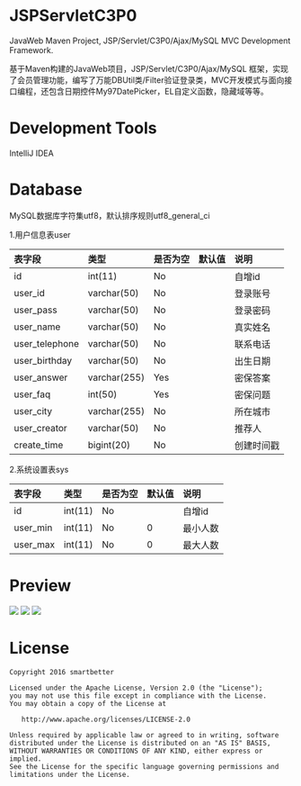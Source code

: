 # JSPServletC3P0

JavaWeb Maven Project, JSP/Servlet/C3P0/Ajax/MySQL MVC Development Framework.

基于Maven构建的JavaWeb项目，JSP/Servlet/C3P0/Ajax/MySQL 框架，实现了会员管理功能，编写了万能DBUtil类/Filter验证登录类，MVC开发模式与面向接口编程，还包含日期控件My97DatePicker，EL自定义函数，隐藏域等等。

# Development Tools

IntelliJ IDEA

# Database

MySQL数据库字符集utf8，默认排序规则utf8_general_ci

1.用户信息表user

| 表字段 | 类型 | 是否为空 | 默认值 | 说明 |
|:------ |:------ |:------ |:------ |:------ |
| id | int(11) | No |  | 自增id |
| user_id | varchar(50) | No |  | 登录账号 |
| user_pass | varchar(50) | No |  | 登录密码 |
| user_name | varchar(50) | No |  | 真实姓名 |
| user_telephone | varchar(50) | No |  | 联系电话 |
| user_birthday | varchar(50) | No |  | 出生日期 |
| user_answer | varchar(255) | Yes |  | 密保答案 |
| user_faq | int(50) | Yes |  | 密保问题 |
| user_city | varchar(255) | No |  | 所在城市 |
| user_creator | varchar(50) | No |  | 推荐人 |
| create_time | bigint(20) | No |  | 创建时间戳 |

2.系统设置表sys

| 表字段 | 类型 | 是否为空 | 默认值 | 说明 |
|:------ |:------ |:------ |:------ |:------ |
| id | int(11) | No |  | 自增id |
| user_min | int(11) | No | 0 | 最小人数 |
| user_max | int(11) | No | 0 | 最大人数 |

# Preview

![](https://raw.githubusercontent.com/smartbetter/JSPServletC3P0/master/website/static/screenshot1.png)
![](https://raw.githubusercontent.com/smartbetter/JSPServletC3P0/master/website/static/screenshot2.png)
![](https://raw.githubusercontent.com/smartbetter/JSPServletC3P0/master/website/static/screenshot3.png)

# License

	Copyright 2016 smartbetter

    Licensed under the Apache License, Version 2.0 (the "License");
    you may not use this file except in compliance with the License.
    You may obtain a copy of the License at

       http://www.apache.org/licenses/LICENSE-2.0

    Unless required by applicable law or agreed to in writing, software
    distributed under the License is distributed on an "AS IS" BASIS,
    WITHOUT WARRANTIES OR CONDITIONS OF ANY KIND, either express or implied.
    See the License for the specific language governing permissions and
    limitations under the License.
